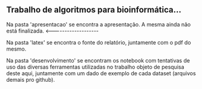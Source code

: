 ## Trabalho de algoritmos para bioinformática...

Na pasta 'apresentacao' se encontra a apresentação. A mesma ainda não está finalizada. <-------------------

Na pasta 'latex' se encontra o fonte do relatório, juntamente com o pdf do mesmo.

Na pasta 'desenvolvimento' se encontram os notebook com tentativas de uso das diversas 
ferramentas utilizadas no trabalho objeto de pesquisa deste aqui,
juntamente com um dado de exemplo de cada dataset (arquivos demais pro github).
